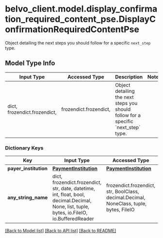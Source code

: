 # belvo_client.model.display_confirmation_required_content_pse.DisplayConfirmationRequiredContentPse

Object detailing the next steps you should follow for a specific `next_step` type.

## Model Type Info
Input Type | Accessed Type | Description | Notes
------------ | ------------- | ------------- | -------------
dict, frozendict.frozendict,  | frozendict.frozendict,  | Object detailing the next steps you should follow for a specific &#x60;next_step&#x60; type. | 

### Dictionary Keys
Key | Input Type | Accessed Type | Description | Notes
------------ | ------------- | ------------- | ------------- | -------------
**payer_institution** | [**PaymentInstitution**](PaymentInstitution.md) | [**PaymentInstitution**](PaymentInstitution.md) |  | [optional] 
**any_string_name** | dict, frozendict.frozendict, str, date, datetime, int, float, bool, decimal.Decimal, None, list, tuple, bytes, io.FileIO, io.BufferedReader | frozendict.frozendict, str, BoolClass, decimal.Decimal, NoneClass, tuple, bytes, FileIO | any string name can be used but the value must be the correct type | [optional]

[[Back to Model list]](../../README.md#documentation-for-models) [[Back to API list]](../../README.md#documentation-for-api-endpoints) [[Back to README]](../../README.md)

